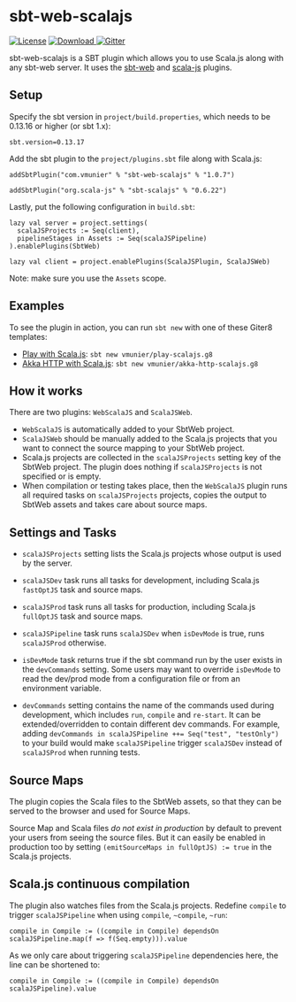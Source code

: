 # sbt-web-scalajs

[![License](http://img.shields.io/:license-Apache%202-red.svg)](http://www.apache.org/licenses/LICENSE-2.0.txt)
[![Download](https://api.bintray.com/packages/vmunier/scalajs/sbt-web-scalajs/images/download.svg) ](https://bintray.com/vmunier/scalajs/sbt-web-scalajs/_latestVersion)
[![Gitter](https://badges.gitter.im/Join%20Chat.svg)](https://gitter.im/vmunier/sbt-web-scalajs?utm_source=badge&utm_medium=badge&utm_campaign=pr-badge&utm_content=badge)

sbt-web-scalajs is a SBT plugin which allows you to use Scala.js along with any sbt-web server. It uses the [sbt-web](https://github.com/sbt/sbt-web) and [scala-js](https://github.com/scala-js/scala-js) plugins.

## Setup

Specify the sbt version in `project/build.properties`, which needs to be 0.13.16 or higher (or sbt 1.x):
```
sbt.version=0.13.17
```

Add the sbt plugin to the `project/plugins.sbt` file along with Scala.js:
```
addSbtPlugin("com.vmunier" % "sbt-web-scalajs" % "1.0.7")

addSbtPlugin("org.scala-js" % "sbt-scalajs" % "0.6.22")
```

Lastly, put the following configuration in `build.sbt`:
```
lazy val server = project.settings(
  scalaJSProjects := Seq(client),
  pipelineStages in Assets := Seq(scalaJSPipeline)
).enablePlugins(SbtWeb)

lazy val client = project.enablePlugins(ScalaJSPlugin, ScalaJSWeb)
```
Note: make sure you use the `Assets` scope.

## Examples

To see the plugin in action, you can run `sbt new` with one of these Giter8 templates:
- [Play with Scala.js](https://github.com/vmunier/play-scalajs.g8): `sbt new vmunier/play-scalajs.g8`
- [Akka HTTP with Scala.js](https://github.com/vmunier/akka-http-scalajs.g8): `sbt new vmunier/akka-http-scalajs.g8`

## How it works

There are two plugins: `WebScalaJS` and `ScalaJSWeb`.
* `WebScalaJS` is automatically added to your SbtWeb project.
* `ScalaJSWeb` should be manually added to the Scala.js projects that you want to connect the source mapping to your SbtWeb project.
* Scala.js projects are collected in the `scalaJSProjects` setting key of the SbtWeb project. The plugin does nothing if `scalaJSProjects` is not specified or is empty.
* When compilation or testing takes place, then the `WebScalaJS` plugin runs all required tasks on `scalaJSProjects` projects, copies the output to SbtWeb assets and takes care about source maps.

## Settings and Tasks

* `scalaJSProjects` setting lists the Scala.js projects whose output is used by the server.

* `scalaJSDev` task runs all tasks for development, including Scala.js `fastOptJS` task and source maps.

* `scalaJSProd` task runs all tasks for production, including Scala.js `fullOptJS` task and source maps.

* `scalaJSPipeline` task runs `scalaJSDev` when `isDevMode` is true, runs `scalaJSProd` otherwise.

* `isDevMode` task returns true if the sbt command run by the user exists in the `devCommands` setting.
  Some users may want to override `isDevMode` to read the dev/prod mode from a configuration file or from an environment variable.

* `devCommands` setting contains the name of the commands used during development, which includes `run`, `compile` and `re-start`.
  It can be extended/overridden to contain different dev commands. For example, adding `devCommands in scalaJSPipeline ++= Seq("test", "testOnly")`
  to your build would make `scalaJSPipeline` trigger `scalaJSDev` instead of `scalaJSProd` when running tests.

## Source Maps

The plugin copies the Scala files to the SbtWeb assets, so that they can be served to the browser and used for Source Maps.

Source Map and Scala files _do not exist in production_ by default to prevent your users from seeing the source files.
But it can easily be enabled in production too by setting `(emitSourceMaps in fullOptJS) := true` in the Scala.js projects.

## Scala.js continuous compilation

The plugin also watches files from the Scala.js projects.
Redefine `compile` to trigger `scalaJSPipeline` when using `compile`, `~compile`, `~run`:
```
compile in Compile := ((compile in Compile) dependsOn scalaJSPipeline.map(f => f(Seq.empty))).value
```
As we only care about triggering `scalaJSPipeline` dependencies here, the line can be shortened to:
```
compile in Compile := ((compile in Compile) dependsOn scalaJSPipeline).value
```

